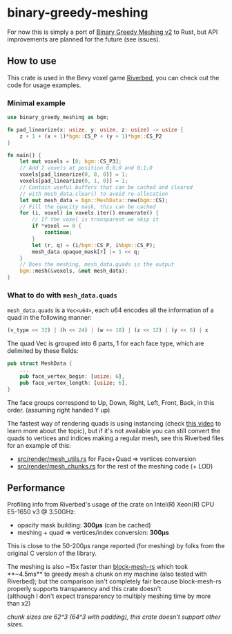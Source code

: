 # binary-greedy-meshing
For now this is simply a port of [Binary Greedy Meshing v2](https://github.com/cgerikj/binary-greedy-meshing) to Rust, but API improvements are planned for the future (see issues).

## How to use
This crate is used in the Bevy voxel game [Riverbed](https://github.com/Inspirateur/riverbed), you can check out the code for usage examples.

### Minimal example
```rust
use binary_greedy_meshing as bgm;

fn pad_linearize(x: usize, y: usize, z: usize) -> usize {
    z + 1 + (x + 1)*bgm::CS_P + (y + 1)*bgm::CS_P2
}

fn main() {
    let mut voxels = [0; bgm::CS_P3];
    // Add 2 voxels at position 0;0;0 and 0;1;0
    voxels[pad_linearize(0, 0, 0)] = 1;
    voxels[pad_linearize(0, 1, 0)] = 1;
    // Contain useful buffers that can be cached and cleared 
    // with mesh_data.clear() to avoid re-allocation
    let mut mesh_data = bgm::MeshData::new(bgm::CS);
    // Fill the opacity mask, this can be cached 
    for (i, voxel) in voxels.iter().enumerate() {
        // If the voxel is transparent we skip it
        if *voxel == 0 {
            continue;
        }
        let (r, q) = (i/bgm::CS_P, i%bgm::CS_P);
        mesh_data.opaque_mask[r] |= 1 << q;
    }
    // Does the meshing, mesh_data.quads is the output
    bgm::mesh(&voxels, &mut mesh_data);
}
```

### What to do with `mesh_data.quads`
`mesh_data.quads` is a `Vec<u64>`, each u64 encodes all the information of a quad in the following manner:
```rust
(v_type << 32) | (h << 24) | (w << 18) | (z << 12) | (y << 6) | x
```

The quad Vec is grouped into 6 parts, 1 for each face type, which are delimited by these fields:
```rust
pub struct MeshData {
    ...
    pub face_vertex_begin: [usize; 6],
    pub face_vertex_length: [usize; 6],
}
```

The face groups correspond to Up, Down, Right, Left, Front, Back, in this order. (assuming right handed Y up)

The fastest way of rendering quads is using instancing (check [this video](https://www.youtube.com/watch?v=40JzyaOYJeY) to learn more about the topic), but if it's not available you can still convert the quads to vertices and indices making a regular mesh, see this Riverbed files for an example of this:
- [src/render/mesh_utils.rs](https://github.com/Inspirateur/riverbed/blob/main/src/render/mesh_utils.rs) for Face+Quad => vertices conversion
- [src/render/mesh_chunks.rs](https://github.com/Inspirateur/riverbed/blob/main/src/render/mesh_chunks.rs) for the rest of the meshing code (+ LOD)

## Performance
Profiling info from Riverbed's usage of the crate on Intel(R) Xeon(R) CPU E5-1650 v3 @ 3.50GHz:
- opacity mask building: **300μs** (can be cached)
- meshing + quad => vertices/index conversion: **300μs**

This is close to the 50-200μs range reported (for meshing) by folks from the original C version of the library.

The meshing is also ~15x faster than [block-mesh-rs](https://github.com/bonsairobo/block-mesh-rs) which took **~4.5ms** to greedy mesh a chunk on my machine (also tested with Riverbed); 
but the comparison isn't completely fair because block-mesh-rs properly supports transparency and this crate doesn't  
(although I don't expect transparency to multiply meshing time by more than x2)

*chunk sizes are 62^3 (64^3 with padding), this crate doesn't support other sizes.*
